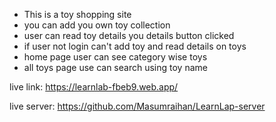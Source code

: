* This is a toy shopping site
* you can add you own toy collection
* user can read toy details you details button clicked
* if user not login can't add toy and read details on toys
* home page user can see category wise toys
* all toys page use can search using toy name

live link: https://learnlab-fbeb9.web.app/

live server: https://github.com/Masumraihan/LearnLap-server

